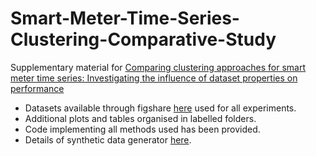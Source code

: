 # Smart-Meter-Time-Series-Clustering-Comparative-Study

Supplementary material for [Comparing clustering approaches for smart meter time series: Investigating the influence of dataset properties on performance](https://doi.org/10.1016/j.apenergy.2025.125811)

- Datasets available through figshare [here](https://figshare.com/projects/Smart-Meter-Time-Series-Clustering-Comparative-Study/226320) used for all experiments.
- Additional plots and tables organised in labelled folders.
-  Code implementing all methods used has been provided.
-  Details of synthetic data generator [here](https://github.com/yerbles/Smart-Meter-Time-Series-Clustering-Comparative-Study/blob/main/Code/comparativestudycode/syntheticData.py).
